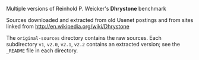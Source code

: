 Multiple versions of Reinhold P. Weicker's **Dhrystone** benchmark

Sources downloaded and extracted from old Usenet postings and from
sites linked from http://en.wikipedia.org/wiki/Dhrystone

The `original-sources` directory contains the raw sources.  Each
subdirectory `v1`, `v2.0`, `v2.1`, `v2.2` contains an extracted
version; see the `_README` file in each directory.
